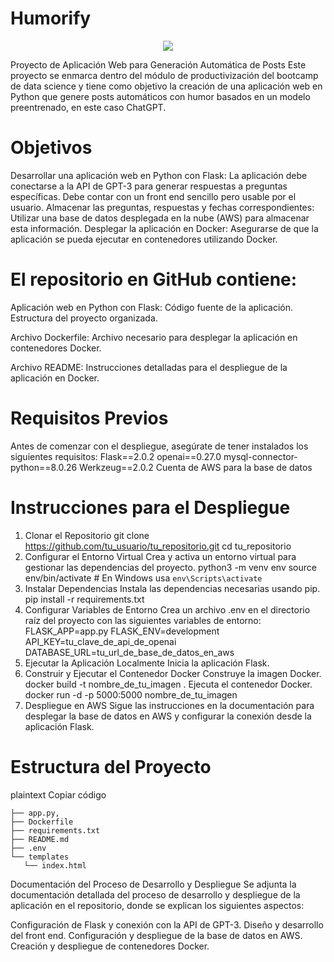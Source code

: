# Humorify
</div>

<div style="text-align:center">
    <img src="https://github.com/cmingoi/Taller-Humorify/blob/main/imagen.png"/>
</div>


Proyecto de Aplicación Web para Generación Automática de Posts
Este proyecto se enmarca dentro del módulo de productivización del bootcamp de data science y tiene como objetivo 
la creación de una aplicación web en Python que genere posts automáticos con humor basados en un modelo preentrenado, en este caso ChatGPT. 

# Objetivos
Desarrollar una aplicación web en Python con Flask:
La aplicación debe conectarse a la API de GPT-3 para generar respuestas a preguntas específicas.
Debe contar con un front end sencillo pero usable por el usuario.
Almacenar las preguntas, respuestas y fechas correspondientes:
Utilizar una base de datos desplegada en la nube (AWS) para almacenar esta información.
Desplegar la aplicación en Docker:
Asegurarse de que la aplicación se pueda ejecutar en contenedores utilizando Docker.

# El repositorio en GitHub contiene:

Aplicación web en Python con Flask:
Código fuente de la aplicación.
Estructura del proyecto organizada.

Archivo Dockerfile:
Archivo necesario para desplegar la aplicación en contenedores Docker.

Archivo README:
Instrucciones detalladas para el despliegue de la aplicación en Docker.

# Requisitos Previos
Antes de comenzar con el despliegue, asegúrate de tener instalados los siguientes requisitos:
Flask==2.0.2
openai==0.27.0
mysql-connector-python==8.0.26
Werkzeug==2.0.2
Cuenta de AWS para la base de datos

# Instrucciones para el Despliegue
1. Clonar el Repositorio
git clone https://github.com/tu_usuario/tu_repositorio.git
cd tu_repositorio
2. Configurar el Entorno Virtual
Crea y activa un entorno virtual para gestionar las dependencias del proyecto.
python3 -m venv env
source env/bin/activate  # En Windows usa `env\Scripts\activate`
3. Instalar Dependencias
Instala las dependencias necesarias usando pip.
pip install -r requirements.txt
4. Configurar Variables de Entorno
Crea un archivo .env en el directorio raíz del proyecto con las siguientes variables de entorno:
FLASK_APP=app.py
FLASK_ENV=development
API_KEY=tu_clave_de_api_de_openai
DATABASE_URL=tu_url_de_base_de_datos_en_aws
5. Ejecutar la Aplicación Localmente
Inicia la aplicación Flask.
6. Construir y Ejecutar el Contenedor Docker
Construye la imagen Docker.
docker build -t nombre_de_tu_imagen .
Ejecuta el contenedor Docker.
docker run -d -p 5000:5000 nombre_de_tu_imagen
7. Despliegue en AWS
Sigue las instrucciones en la documentación para desplegar la base de datos en AWS y configurar la conexión desde la aplicación Flask.

# Estructura del Proyecto
plaintext
Copiar código
```
├── app.py,
├── Dockerfile
├── requirements.txt
├── README.md
├── .env
└── templates
   └── index.html
```

Documentación del Proceso de Desarrollo y Despliegue
Se adjunta la documentación detallada del proceso de desarrollo y despliegue de la aplicación en el repositorio, donde se explican los siguientes aspectos:

Configuración de Flask y conexión con la API de GPT-3.
Diseño y desarrollo del front end.
Configuración y despliegue de la base de datos en AWS.
Creación y despliegue de contenedores Docker.
